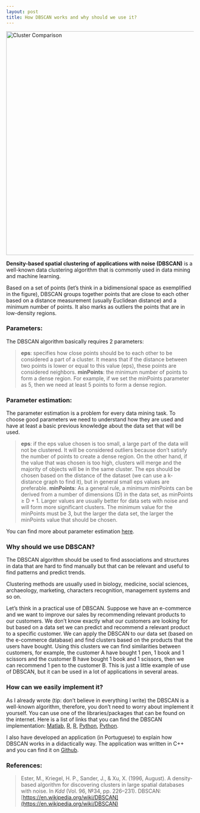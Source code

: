 ```yaml
---
layout: post
title: How DBSCAN works and why should we use it?
---
```


<img src="{{ site.baseurl }}/images/cluster-comparison.png" alt="Cluster Comparison" style="width: 600px;"/>

**Density-based spatial clustering of applications with noise (DBSCAN)** is a well-known data clustering algorithm that is commonly used in data mining and machine learning.

Based on a set of points (let’s think in a bidimensional space as exemplified in the figure), DBSCAN groups together points that are close to each other based on a distance measurement (usually Euclidean distance) and a minimum number of points. It also marks as outliers the points that are in low-density regions.

### Parameters:

The DBSCAN algorithm basically requires 2 parameters:
> **eps**: specifies how close points should be to each other to be considered a part of a cluster. It means that if the distance between two points is lower or equal to this value (eps), these points are considered neighbors.
> **minPoints**: the minimum number of points to form a dense region. For example, if we set the minPoints parameter as 5, then we need at least 5 points to form a dense region.

### Parameter estimation:

The parameter estimation is a problem for every data mining task. To choose good parameters we need to understand how they are used and have at least a basic previous knowledge about the data set that will be used.
> **eps**: if the eps value chosen is too small, a large part of the data will not be clustered. It will be considered outliers because don’t satisfy the number of points to create a dense region. On the other hand, if the value that was chosen is too high, clusters will merge and the majority of objects will be in the same cluster. The eps should be chosen based on the distance of the dataset (we can use a k-distance graph to find it), but in general small eps values are preferable.
> **minPoints**: As a general rule, a minimum minPoints can be derived from a number of dimensions (D) in the data set, as minPoints ≥ D + 1. Larger values are usually better for data sets with noise and will form more significant clusters. The minimum value for the minPoints must be 3, but the larger the data set, the larger the minPoints value that should be chosen.

You can find more about parameter estimation [here](https://en.wikipedia.org/wiki/DBSCAN#Parameter_estimation).

### Why should we use DBSCAN?

The DBSCAN algorithm should be used to find associations and structures in data that are hard to find manually but that can be relevant and useful to find patterns and predict trends.

Clustering methods are usually used in biology, medicine, social sciences, archaeology, marketing, characters recognition, management systems and so on.

Let’s think in a practical use of DBSCAN. Suppose we have an e-commerce and we want to improve our sales by recommending relevant products to our customers. We don’t know exactly what our customers are looking for but based on a data set we can predict and recommend a relevant product to a specific customer. We can apply the DBSCAN to our data set (based on the e-commerce database) and find clusters based on the products that the users have bought. Using this clusters we can find similarities between customers, for example, the customer A have bought 1 pen, 1 book and 1 scissors and the customer B have bought 1 book and 1 scissors, then we can recommend 1 pen to the customer B. This is just a little example of use of DBSCAN, but it can be used in a lot of applications in several areas.

### How can we easily implement it?

As I already wrote (tip: don’t believe in everything I write) the DBSCAN is a well-known algorithm, therefore, you don’t need to worry about implement it yourself. You can use one of the libraries/packages that can be found on the internet. Here is a list of links that you can find the DBSCAN implementation: [Matlab,](https://www.mathworks.com/matlabcentral/fileexchange/52905-dbscan-clustering-algorithm) [R,](https://cran.r-project.org/web/packages/dbscan/index.html) [R,](https://github.com/mhahsler/dbscan) [Python,](http://scikit-learn.org/stable/modules/generated/sklearn.cluster.DBSCAN.html) [Python](https://github.com/choffstein/dbscan).

I also have developed an application (in Portuguese) to explain how DBSCAN works in a didactically way. The application was written in C++ and you can find it on [Github](https://github.com/kelvins/DBSCAN).

### References:
> Ester, M., Kriegel, H. P., Sander, J., & Xu, X. (1996, August). A density-based algorithm for discovering clusters in large spatial databases with noise. In *Kdd* (Vol. 96, №34, pp. 226–231).
> DBSCAN: [https://en.wikipedia.org/wiki/DBSCAN](https://en.wikipedia.org/wiki/DBSCAN)
